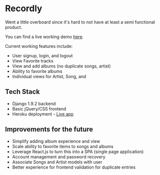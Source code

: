# Recordly

Went a little overboard since it's hard to not have at least a semi functional product.

You can find a live working demo [here](http://recordly-joelrojo.herokuapp.com/).

Current working features include:

- User signup, login, and logout
- View Favorite tracks
- View and add albums (no duplicate songs, artist)
- Ability to favorite albums
- Individual views for Artist, Song, and 

## Tech Stack

- Django 1.9.2 backend
- Basic jQuery/CSS frontend
- Heroku deployment - [Live app](http://recordly-joelrojo.herokuapp.com/)

## Improvements for the future

- Simplify adding album experience and view
- Scale ability to favorite items to songs and albums
- Leverage React.js to turn this into a SPA (single page application)
- Account management and password recovery
- Associate Songs and Artist models with user
- Better experience for frontend validation for duplicate entries
